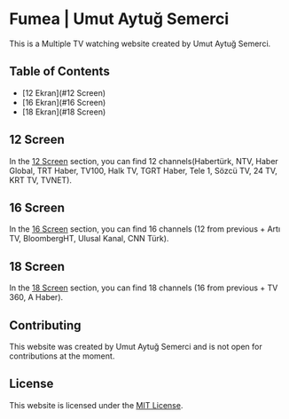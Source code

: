 # Fumea | Umut Aytuğ Semerci

This is a Multiple TV watching website created by Umut Aytuğ Semerci.

## Table of Contents

- [12 Ekran](#12 Screen)
- [16 Ekran](#16 Screen)
- [18 Ekran](#18 Screen)

## 12 Screen

In the [12 Screen](https://uaytug.github.io/multitv) section, you can find 12 channels(Habertürk, NTV, Haber Global, TRT Haber, TV100, Halk TV, TGRT Haber, Tele 1, Sözcü TV, 24 TV, KRT TV, TVNET).

## 16 Screen

In the [16 Screen](https://uaytug.github.io/multitv/include/16.html) section, you can find 16 channels (12 from previous + Artı TV, BloombergHT, Ulusal Kanal, CNN Türk).

## 18 Screen

In the [18 Screen](https://uaytug.github.io/multitv/include/18.html) section, you can find 18 channels (16 from previous + TV 360, A Haber).

## Contributing

This website was created by Umut Aytuğ Semerci and is not open for contributions at the moment.

## License

This website is licensed under the [MIT License](https://github.com/uaytug/links/blob/main/LICENSE).

